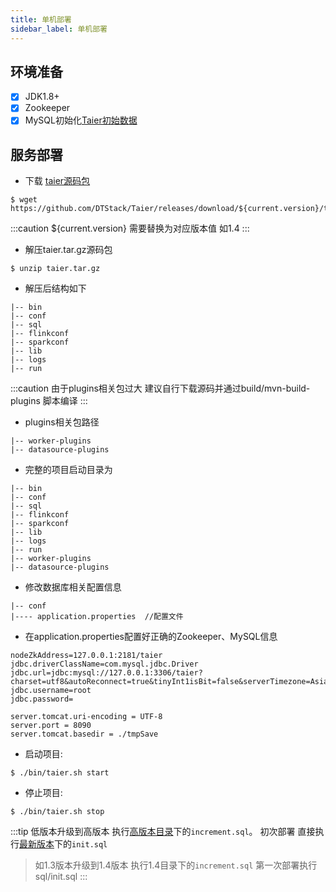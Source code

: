 ```yaml
---
title: 单机部署
sidebar_label: 单机部署
---
```


## 环境准备

- [x] JDK1.8+
- [x] Zookeeper
- [x] MySQL初始化[Taier初始数据](https://github.com/DTStack/Taier/blob/master/sql/init.sql)

## 服务部署

- 下载 [taier源码包](https://github.com/DTStack/Taier/releases)

```shell
$ wget https://github.com/DTStack/Taier/releases/download/${current.version}/taier.tar.gz
```

:::caution ${current.version} 需要替换为对应版本值 如1.4
:::

- 解压taier.tar.gz源码包

```shell
$ unzip taier.tar.gz
````

- 解压后结构如下

```shell
|-- bin
|-- conf
|-- sql
|-- flinkconf
|-- sparkconf
|-- lib
|-- logs
|-- run
```

:::caution 由于plugins相关包过大 建议自行下载源码并通过build/mvn-build-plugins 脚本编译
:::

- plugins相关包路径

```shell
|-- worker-plugins
|-- datasource-plugins
```

- 完整的项目启动目录为

```shell
|-- bin
|-- conf
|-- sql
|-- flinkconf
|-- sparkconf
|-- lib
|-- logs
|-- run
|-- worker-plugins
|-- datasource-plugins
```

- 修改数据库相关配置信息

```shell
|-- conf 
|---- application.properties  //配置文件
```

- 在application.properties配置好正确的Zookeeper、MySQL信息

```properties
nodeZkAddress=127.0.0.1:2181/taier
jdbc.driverClassName=com.mysql.jdbc.Driver
jdbc.url=jdbc:mysql://127.0.0.1:3306/taier?charset=utf8&autoReconnect=true&tinyInt1isBit=false&serverTimezone=Asia/Shanghai
jdbc.username=root
jdbc.password=

server.tomcat.uri-encoding = UTF-8
server.port = 8090
server.tomcat.basedir = ./tmpSave
```

- 启动项目:
```shell
$ ./bin/taier.sh start
```

- 停止项目:
```shell
$ ./bin/taier.sh stop
```

:::tip 低版本升级到高版本 执行[高版本目录](https://github.com/DTStack/Taier/tree/master/sql)下的`increment.sql`。
初次部署 直接执行[最新版本](https://github.com/DTStack/Taier/tree/master/sql)下的`init.sql`
> 如1.3版本升级到1.4版本 执行1.4目录下的`increment.sql`
> 第一次部署执行 sql/init.sql
:::
